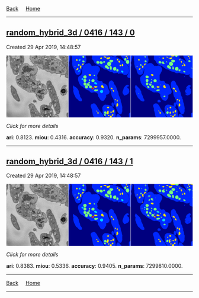 
[Back](..)&nbsp;&nbsp;&nbsp;&nbsp;&nbsp;[Home](https://leapmanlab.github.io/snapshots)

---

<div class="summary"><a href="0"><h2>random_hybrid_3d / 0416 / 143 / 0</h2></a><p>Created 29 Apr 2019, 14:48:57
</p><a href="0"><img src="0/media/summary.png" align="center"></a><p>
<i>Click for more details</i>
</p></div>

**ari**: 0.8123. **miou**: 0.4316. **accuracy**: 0.9320. **n_params**: 7299957.0000. 

---

<div class="summary"><a href="1"><h2>random_hybrid_3d / 0416 / 143 / 1</h2></a><p>Created 29 Apr 2019, 14:48:57
</p><a href="1"><img src="1/media/summary.png" align="center"></a><p>
<i>Click for more details</i>
</p></div>

**ari**: 0.8383. **miou**: 0.5336. **accuracy**: 0.9405. **n_params**: 7299810.0000. 

---

[Back](..)&nbsp;&nbsp;&nbsp;&nbsp;&nbsp;[Home](https://leapmanlab.github.io/snapshots)

---
